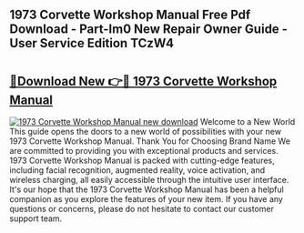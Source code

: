 ## 1973 Corvette Workshop Manual Free Pdf Download - Part-Im0 New Repair Owner Guide - User Service Edition TCzW4

# <h2><a href="http://bc65129.oget.top/?id=1973+Corvette+Workshop+Manual">🔗Download New 👉🔴 1973 Corvette Workshop Manual</a></h2>

[![1973 Corvette Workshop Manual new download](https://i.imgur.com/5g1atiW.png)](http://bc65129.oget.top/?id=1973+Corvette+Workshop+Manual)
Welcome to a New World This guide opens the doors to a new world of possibilities with your new 1973 Corvette Workshop Manual. Thank You for Choosing Brand Name We are committed to providing you with exceptional products and services. 1973 Corvette Workshop Manual is packed with cutting-edge features, including facial recognition, augmented reality, voice activation, and wireless charging, all easily accessible through the intuitive user interface. It's our hope that the 1973 Corvette Workshop Manual has been a helpful companion as you explore the features of your new item. If you have any questions or concerns, please do not hesitate to contact our customer support team.
